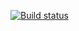 [![Build status](https://ci.appveyor.com/api/projects/status/xs9vup95m0m7nytq?svg=true)](https://ci.appveyor.com/project/Spookyy12/qwas)
